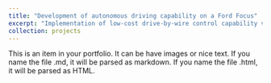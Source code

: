 ```yaml
---
title: "Development of autonomous driving capability on a Ford Focus"
excerpt: "Implementation of low-cost drive-by-wire control capability via sensor emulation using Arduino Mega on a Ford focus vehicle.<br/><img src='/images/lane.jpg'>"
collection: projects
---
```


This is an item in your portfolio. It can be have images or nice text. If you name the file .md, it will be parsed as markdown. If you name the file .html, it will be parsed as HTML. 
